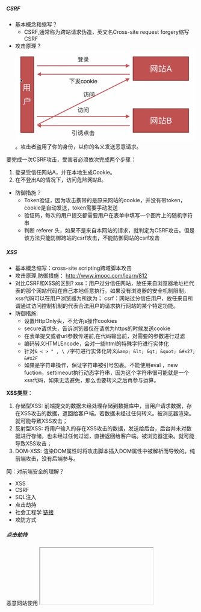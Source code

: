 ##### CSRF
- 基本概念和缩写？
    + CSRF,通常称为跨站请求伪造，英文名Cross-site request forgery缩写CSRF
- 攻击原理？<img src="./safe.png">。攻击者盗用了你的身份，以你的名义发送恶意请求。

要完成一次CSRF攻击，受害者必须依次完成两个步骤：
1. 登录受信任网站A，并在本地生成Cookie。
2. 在不登出A的情况下，访问危险网站B。

- 防御措施？
    + Token验证，因为攻击携带的是原来网站的cookie，并没有带token，cookie是自动发送，token需要手动发送
    + 验证码，每次的用户提交都需要用户在表单中填写一个图片上的随机字符串
    + 判断 referer 头，如果不是来自本网站的请求，就判定为CSRF攻击。但是该方法只能防御跨站的csrf攻击，不能防御同站的csrf攻击
    
##### XSS
- 基本概念缩写：cross-site scripting跨域脚本攻击
- 攻击原理,防御措施： http://www.imooc.com/learn/812
- 对比CSRF和XSS的区别?
    xss：用户过分信任网站，放任来自浏览器地址栏代表的那个网站代码在自己本地任意执行。如果没有浏览器的安全机制限制，xss代码可以在用户浏览器为所欲为； 
    csrf：网站过分信任用户，放任来自所谓通过访问控制机制的代表合法用户的请求执行网站的某个特定功能。
- 防御措施:
    + 设置HttpOnly头，不允许js操作cookies
    + secure请求头，告诉浏览器仅在请求为https的时候发送cookie
    + 在表单提交或者url参数传递前,在代码输出前，对需要的参数进行过滤
    + 编码转义HTMLEncode，会对一些html的特殊字符进行实体化
    + 针对`& < > " , \ /`字符进行实体化转义`&amp; &lt; &gt; &quot; &#x27; &#x2F`
    + 如果是字符串操作，保证字符串被引号包裹。不能使用eval ，new fuction，settimeout执行动态字符串，因为这个字符串很可能就是一个xss代码，如果无法避免，那么也要转义之后再参与运算。

**XSS类型**：
1. 存储型XSS: 前端提交的数据未经处理存储到数据库中，当用户请求数据，存在XSS攻击的数据，返回给客户端。若数据未经过任何转义。被浏览器渲染。就可能导致XSS攻击；
2. 反射型XSS: 将用户输入的存在XSS攻击的数据，发送给后台，后台并未对数据进行存储，也未经过任何过滤，直接返回给客户端。被浏览器渲染。就可能导致XSS攻击；
3. DOM-XSS: 渲染DOM属性时将攻击脚本插入DOM属性中被解析而导致的。纯前端攻击，没有后端参与。

**问**：对前端安全的理解？
* XSS
* CSRF
* SQL注入
* 点击劫持
* 社会工程学 [链接](https://www.zhihu.com/question/26113526?sort=created)
* 攻防方式


##### 点击劫持
恶意网站使用 <iframe> 标签把我方的一些含有重要信息类如交易的网页嵌入进去，然后把 iframe 设置透明，用定位的手段的把一些引诱用户在恶意网页上点击。

**防范**：
1. 判断顶层视口的域名和本页面的域名是否一致，不一致就跳转到我方的网页 ``top.location.hostname !== self.location.hostname``
2. 通过配置 nginx 发送 X-Frame-Options 响应头，这样浏览器就会阻止嵌入网页的渲染。[参考](https://developer.mozilla.org/zh-CN/docs/Web/HTTP/X-Frame-Options)

#### SQL注入
页面提交的数据到服务器后端，在服务器端未进行数据验证就将数据直接拼到SQL语句中执行，因此产生于预期不同的现象。

防范：
1. 严格限制Web应用的数据库的操作权限，给此用户提供仅仅能够满足其工作的最低权限，从而最大限度的减少注入攻击对数据库的危害。
2. 检查输入的数据是否具有所期望的数据格式，严格限制变量的类型，例如使用regexp包进行一些匹配处理，或者使用strconv包对字符串转化成其他基本类型的数据进行判断。
3. 对进入数据库的特殊字符（'"\尖括号&*;等）进行转义处理，或编码转换。Go 的text/template包里面的HTMLEscapeString函数可以对字符串进行转义处理。
4. 所有的查询语句建议使用数据库提供的参数化查询接口，参数化的语句使用参数而不是将用户输入变量嵌入到SQL语句中，即不要直接拼接SQL语句。例如使用database/sql里面的查询函数Prepare和Query，或者Exec(query string, args ...interface{})。
5. 在应用发布之前建议使用专业的SQL注入检测工具进行检测，以及时修补被发现的SQL注入漏洞。网上有很多这方面的开源工具，例如sqlmap、SQLninja等。
6. 避免网站打印出SQL错误信息，比如类型错误、字段不匹配等，把代码里的SQL语句暴露出来，以防止攻击者利用这些错误信息进行SQL注入。




